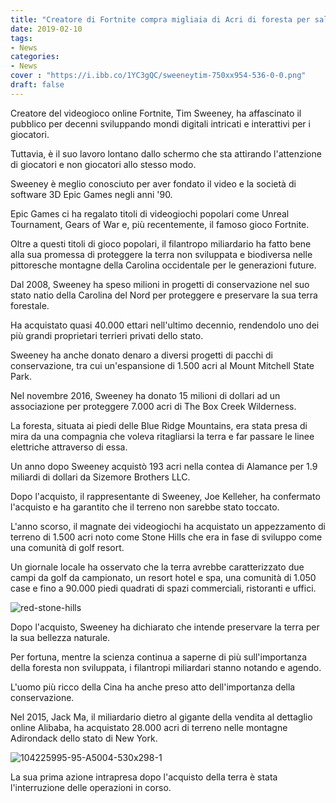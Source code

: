 ```yaml
---
title: "Creatore di Fortnite compra migliaia di Acri di foresta per salvarla. "
date: 2019-02-10
tags:
- News
categories:
- News
cover : "https://i.ibb.co/1YC3gQC/sweeneytim-750xx954-536-0-0.png"
draft: false
---
```


Creatore del videogioco online Fortnite, Tim Sweeney, ha affascinato il pubblico per decenni sviluppando mondi digitali intricati e interattivi per i giocatori. 

Tuttavia, è il suo lavoro lontano dallo schermo che sta attirando l'attenzione di giocatori e non giocatori allo stesso modo.

Sweeney è meglio conosciuto per aver fondato il video e la società di software 3D Epic Games negli anni '90. 

Epic Games ci ha regalato titoli di videogiochi popolari come Unreal Tournament, Gears of War e, più recentemente, il famoso gioco Fortnite. 

Oltre a questi titoli di gioco popolari, il filantropo miliardario ha fatto bene alla sua promessa di proteggere la terra non sviluppata e biodiversa nelle pittoresche montagne della Carolina occidentale per le generazioni future.

Dal 2008, Sweeney ha speso milioni in progetti di conservazione nel suo stato natio della Carolina del Nord per proteggere e preservare la sua terra forestale. 

Ha acquistato quasi 40.000 ettari nell'ultimo decennio, rendendolo uno dei più grandi proprietari terrieri privati dello stato. 

Sweeney ha anche donato denaro a diversi progetti di pacchi di conservazione, tra cui un'espansione di 1.500 acri al Mount Mitchell State Park.

Nel novembre 2016, Sweeney ha donato 15 milioni di dollari ad un associazione per proteggere 7.000 acri di The Box Creek Wilderness.

La foresta, situata ai piedi delle Blue Ridge Mountains, era stata presa di mira da una compagnia che voleva ritagliarsi la terra e far passare le linee elettriche attraverso di essa.

Un anno dopo Sweeney acquistò 193 acri nella contea di Alamance per 1.9 miliardi di dollari da Sizemore Brothers LLC. 

Dopo l'acquisto, il rappresentante di Sweeney, Joe Kelleher, ha confermato l'acquisto e ha garantito che il terreno non sarebbe stato toccato. 

L'anno scorso, il magnate dei videogiochi ha acquistato un appezzamento di terreno di 1.500 acri noto come Stone Hills che era in fase di sviluppo come una comunità di golf resort. 

Un giornale locale ha osservato che la terra avrebbe caratterizzato due campi da golf da campionato, un resort hotel e spa, una comunità di 1.050 case e fino a 90.000 piedi quadrati di spazi commerciali, ristoranti e uffici.

<img src="https://i.ibb.co/jTQC1yY/red-stone-hills.jpg" alt="red-stone-hills" border="0">

Dopo l'acquisto, Sweeney ha dichiarato che intende preservare la terra per la sua bellezza naturale.

Per fortuna, mentre la scienza continua a saperne di più sull'importanza della foresta non sviluppata, i filantropi miliardari stanno notando e agendo. 

L'uomo più ricco della Cina ha anche preso atto dell'importanza della conservazione. 

Nel 2015, Jack Ma, il miliardario dietro al gigante della vendita al dettaglio online Alibaba, ha acquistato 28.000 acri di terreno nelle montagne Adirondack dello stato di New York. 

<img src="https://i.ibb.co/ngg0kC1/104225995-95-A5004-530x298-1.jpg" alt="104225995-95-A5004-530x298-1" border="0">

La sua prima azione intrapresa dopo l'acquisto della terra è stata l'interruzione delle operazioni in corso.
